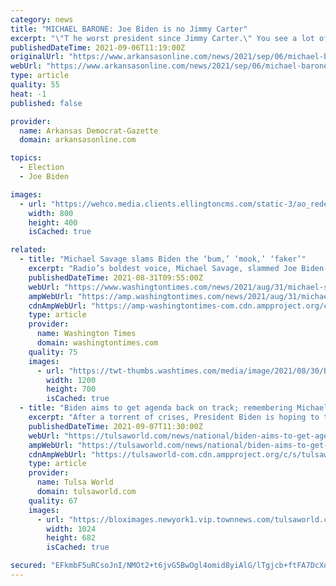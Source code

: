 ```yaml
---
category: news
title: "MICHAEL BARONE: Joe Biden is no Jimmy Carter"
excerpt: "\"T he worst president since Jimmy Carter.\" You see a lot of that sort of thing if you regularly read conservative commentary. But as a conservative writer, I think it's unfair to the 39th president. I think it's time to say some good words for Carter."
publishedDateTime: 2021-09-06T11:19:00Z
originalUrl: "https://www.arkansasonline.com/news/2021/sep/06/michael-barone-joe-biden-is-no-jimmy-carter/"
webUrl: "https://www.arkansasonline.com/news/2021/sep/06/michael-barone-joe-biden-is-no-jimmy-carter/"
type: article
quality: 55
heat: -1
published: false

provider:
  name: Arkansas Democrat-Gazette
  domain: arkansasonline.com

topics:
  - Election
  - Joe Biden

images:
  - url: "https://wehco.media.clients.ellingtoncms.com/static-3/ao_redesign/graphics/adgog.jpg"
    width: 800
    height: 400
    isCached: true

related:
  - title: "Michael Savage slams Biden the ‘bum,’ ‘mook,’ ‘faker’"
    excerpt: "Radio’s boldest voice, Michael Savage, slammed Joe Biden during an interview as a “bum,” a “failure,” a “mook,” a “faker” for his Afghanistan withdrawal, and outright blamed the president for getting people killed."
    publishedDateTime: 2021-08-31T09:55:00Z
    webUrl: "https://www.washingtontimes.com/news/2021/aug/31/michael-savage-slams-joe-biden-bum-mook-faker/"
    ampWebUrl: "https://amp.washingtontimes.com/news/2021/aug/31/michael-savage-slams-joe-biden-bum-mook-faker/"
    cdnAmpWebUrl: "https://amp-washingtontimes-com.cdn.ampproject.org/c/s/amp.washingtontimes.com/news/2021/aug/31/michael-savage-slams-joe-biden-bum-mook-faker/"
    type: article
    provider:
      name: Washington Times
      domain: washingtontimes.com
    quality: 75
    images:
      - url: "https://twt-thumbs.washtimes.com/media/image/2021/08/30/Biden_81646.jpg-0b46b_c0-0-6000-3500_s1200x700.jpg?d0cce8be4950beca0410149b2b60a47cc71c6403"
        width: 1200
        height: 700
        isCached: true
  - title: "Biden aims to get agenda back on track; remembering Michael K. Williams; US Open update"
    excerpt: "After a torrent of crises, President Biden is hoping to turn the page; \"The Wire\" star Michael K. Williams dies at 54; US Open enters second week."
    publishedDateTime: 2021-09-07T11:30:00Z
    webUrl: "https://tulsaworld.com/news/national/biden-aims-to-get-agenda-back-on-track-remembering-michael-k-williams-us-open-update/article_c45407ba-c97b-528c-baf0-d7a4f4fb0720.html"
    ampWebUrl: "https://tulsaworld.com/news/national/biden-aims-to-get-agenda-back-on-track-remembering-michael-k-williams-us-open-update/article_c45407ba-c97b-528c-baf0-d7a4f4fb0720.amp.html"
    cdnAmpWebUrl: "https://tulsaworld-com.cdn.ampproject.org/c/s/tulsaworld.com/news/national/biden-aims-to-get-agenda-back-on-track-remembering-michael-k-williams-us-open-update/article_c45407ba-c97b-528c-baf0-d7a4f4fb0720.amp.html"
    type: article
    provider:
      name: Tulsa World
      domain: tulsaworld.com
    quality: 67
    images:
      - url: "https://bloximages.newyork1.vip.townnews.com/tulsaworld.com/content/tncms/assets/v3/editorial/9/86/9861d139-037c-5484-982d-ff79d404b293/613745a1d3474.image.jpg?resize=1024%2C682"
        width: 1024
        height: 682
        isCached: true

secured: "EFkmbF5uRCsoJnI/NMOt2+t6jvG5BwOgl4omid8yiAlG/lTgjcb+ftFA7DcXdSUQokibggpTVb961KQ06sKYQ5W4VFltqUd8644ZaNvgKcuCGpVv2fiSYZa6+7dvdDhekpq+aJKBRhCcK+vg07IJSfgTt61ethaQHP0vy6If92cm55887RRvdT2B60J8zxi1CRJLnyCUuEII4TJw7XOkSuo/F0/22vf5+2S6jsck+4SR0Y/jNZNfM5kd2ZYbnVicWdd0PVcSla/BABT5xisINGIwNIrjZgH8IUtzvZGIBwdTuXR26GDIDtxhwnuuSZ4W1/RlsMTzhRAUVUWyJWO+rCRoKrABbeL/Uq3dEKU2LUA=;4+EjD14/MyPT6cAZ1yPSjg=="
---
```


